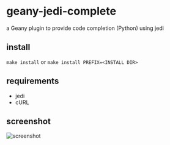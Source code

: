 geany-jedi-complete
====================

a Geany plugin to provide code completion (Python) using jedi

## install
`make install`
or
`make install PREFIX=<INSTALL DIR>`

## requirements

- jedi
- cURL

## screenshot
![screenshot](https://github.com/notetau/geany-complete-core/wiki/image/geany-cc_sc2.png)

